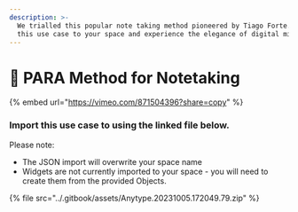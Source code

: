 ```yaml
---
description: >-
  We trialled this popular note taking method pioneered by Tiago Forte. Import
  this use case to your space and experience the elegance of digital minimalism.
---
```


# 🧠 PARA Method for Notetaking

{% embed url="https://vimeo.com/871504396?share=copy" %}

### Import this use case to using the linked file below.&#x20;

Please note:

* The JSON import will overwrite your space name
* Widgets are not currently imported to your space - you will need to create them from the provided Objects.

{% file src="../.gitbook/assets/Anytype.20231005.172049.79.zip" %}

